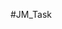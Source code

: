 #JM_Task
<!-- Exercise wager task
Task was to create a simple app where a person can login as a user or an admin.
Someone who enters the app as an admin can see all the users and assign admin privileges, create and delete users.
If a user enters the app, that person can see other users and send a direct message to them
WIP-->
